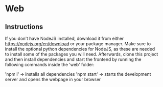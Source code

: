 # Web



## Instructions

If you don't have NodeJS installed, download it from either https://nodejs.org/en/download or your package manager.
Make sure to install the optional python dependencies for NodeJS, as these are needed to install some of the packages you will need.
Afterwards, clone this project and then install dependencies and start the frontend by running the following commands inside the 'web' folder:

'npm i' -> installs all dependencies
'npm start' -> starts the development server and opens the webpage in your browser
